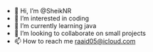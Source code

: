 - 👋 Hi, I’m @SheikNR
- 👀 I’m interested in coding
- 🌱 I’m currently learning java 
- 💞️ I’m looking to collaborate on small projects
- 📫 How to reach me raaid05@icloud.com
<!---
SheikNR/SheikNR is a ✨ special ✨ repository because its `README.md` (this file) appears on your GitHub profile.
You can click the Preview link to take a look at your changes.
--->
